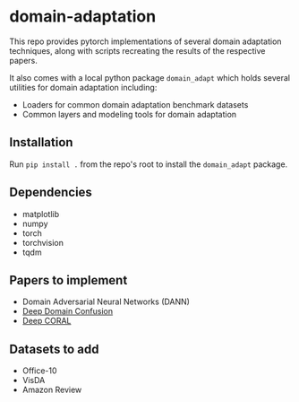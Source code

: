 # domain-adaptation

This repo provides pytorch implementations of several domain adaptation techniques,
along with scripts recreating the results of the respective papers.

It also comes with a local python package `domain_adapt` which holds several utilities
for domain adaptation including: 
- Loaders for common domain adaptation benchmark datasets
- Common layers and modeling tools for domain adaptation

## Installation
Run `pip install .` from the repo's root to install the `domain_adapt` package.

## Dependencies
- matplotlib
- numpy
- torch
- torchvision
- tqdm

## Papers to implement
- Domain Adversarial Neural Networks (DANN)
- [Deep Domain Confusion](https://arxiv.org/pdf/1412.3474.pdf)
- [Deep CORAL](https://arxiv.org/abs/1607.01719)

## Datasets to add
- Office-10
- VisDA
- Amazon Review
